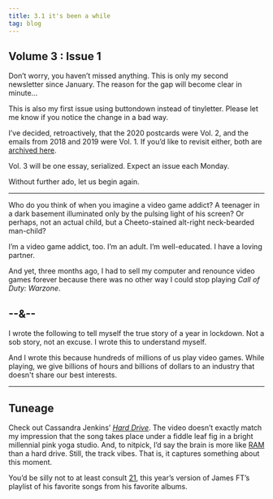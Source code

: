 ```yaml
---
title: 3.1 it's been a while
tag: blog
---
```


## Volume 3 : Issue 1

Don’t worry, you haven’t missed anything. This is only my second newsletter since January. The reason for the gap will become clear in minute...

This is also my first issue using buttondown instead of tinyletter. Please let me know if you notice the change in a bad way.

I’ve decided, retroactively, that the 2020 postcards were Vol. 2, and the emails from 2018 and 2019 were Vol. 1. If you’d like to revisit either, both are [archived here](/posts/).

Vol. 3 will be one essay, serialized. Expect an issue each Monday.

Without further ado, let us begin again.

***

Who do you think of when you imagine a video game addict? A teenager in a dark basement illuminated only by the pulsing light of his screen? Or perhaps, not an actual child, but a Cheeto-stained alt-right neck-bearded man-child?

I’m a video game addict, too. I’m an adult. I’m well-educated. I have a loving partner.

And yet, three months ago, I had to sell my computer and renounce video games forever because there was no other way I could stop playing *Call of Duty: Warzone*.

## --&--

I wrote the following to tell myself the true story of a year in lockdown. Not a sob story, not an excuse. I wrote this to understand myself.

And I wrote this because hundreds of millions of us play video games. While playing, we give billions of hours and billions of dollars to an industry that doesn't share our best interests.

***

## Tuneage

Check out Cassandra Jenkins’ [*Hard Drive*](https://www.youtube.com/watch?v=eW8XoovSlsM). The video doesn’t exactly match my impression that the song takes place under a fiddle leaf fig in a bright millennial pink yoga studio. And, to nitpick, I’d say the brain is more like [RAM](https://www.youtube.com/watch?v=Xduzwk04l2E) than a hard drive. Still, the track vibes. That is, it captures something about this moment.

You’d be silly not to at least consult [21](https://open.spotify.com/playlist/40Rk4aEzG3VoSvPXgD4Fin?si=7a47986c56944845), this year’s version of James FT’s playlist of his favorite songs from his favorite albums.

